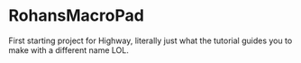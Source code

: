 # RohansMacroPad

First starting project for Highway, literally just what the tutorial guides you to make with a different name LOL.
